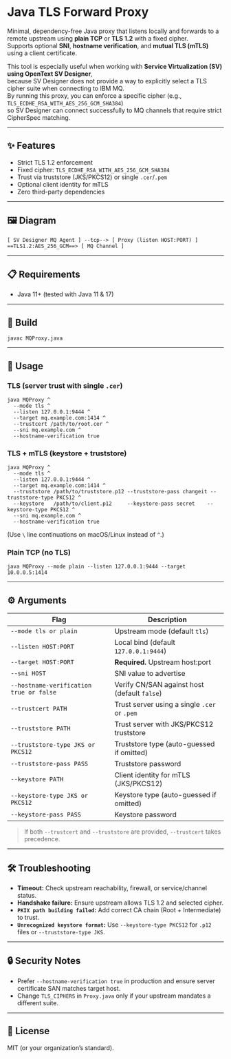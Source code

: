 # Java TLS Forward Proxy

Minimal, dependency-free Java proxy that listens locally and forwards to a remote upstream using **plain TCP** or **TLS 1.2** with a fixed cipher.  
Supports optional **SNI**, **hostname verification**, and **mutual TLS (mTLS)** using a client certificate.

This tool is especially useful when working with **Service Virtualization (SV) using OpenText SV Designer**,  
because SV Designer does not provide a way to explicitly select a TLS cipher suite when connecting to IBM MQ.  
By running this proxy, you can enforce a specific cipher (e.g., `TLS_ECDHE_RSA_WITH_AES_256_GCM_SHA384`)  
so SV Designer can connect successfully to MQ channels that require strict CipherSpec matching.

---

## ✨ Features

- Strict TLS 1.2 enforcement
- Fixed cipher: `TLS_ECDHE_RSA_WITH_AES_256_GCM_SHA384`
- Trust via truststore (JKS/PKCS12) or single `.cer`/`.pem`
- Optional client identity for mTLS
- Zero third-party dependencies

---

## 🖼 Diagram

    [ SV Designer MQ Agent ] --tcp--> [ Proxy (listen HOST:PORT) ] ==TLS1.2:AES_256_GCM==> [ MQ Channel ]

---

## 📋 Requirements

- Java 11+ (tested with Java 11 & 17)

---

## 🔨 Build

    javac MQProxy.java

---

## 🚀 Usage

### TLS (server trust with single `.cer`)

    java MQProxy ^
      --mode tls ^
      --listen 127.0.0.1:9444 ^
      --target mq.example.com:1414 ^
      --trustcert /path/to/root.cer ^
      --sni mq.example.com ^
      --hostname-verification true

### TLS + mTLS (keystore + truststore)

    java MQProxy ^
      --mode tls ^
      --listen 127.0.0.1:9444 ^
      --target mq.example.com:1414 ^
      --truststore /path/to/truststore.p12 --truststore-pass changeit --truststore-type PKCS12 ^
      --keystore   /path/to/client.p12     --keystore-pass secret    --keystore-type PKCS12 ^
      --sni mq.example.com ^
      --hostname-verification true

(Use `\` line continuations on macOS/Linux instead of `^`.)

### Plain TCP (no TLS)

    java MQProxy --mode plain --listen 127.0.0.1:9444 --target 10.0.0.5:1414

---

## ⚙️ Arguments

| Flag | Description |
|------|-------------|
| `--mode tls or plain` | Upstream mode (default `tls`) |
| `--listen HOST:PORT` | Local bind (default `127.0.0.1:9444`) |
| `--target HOST:PORT` | **Required.** Upstream host:port |
| `--sni HOST` | SNI value to advertise |
| `--hostname-verification true or false` | Verify CN/SAN against host (default `false`) |
| `--trustcert PATH` | Trust server using a single `.cer` or `.pem` |
| `--truststore PATH` | Trust server with JKS/PKCS12 truststore |
| `--truststore-type JKS or PKCS12` | Truststore type (auto-guessed if omitted) |
| `--truststore-pass PASS` | Truststore password |
| `--keystore PATH` | Client identity for mTLS (JKS/PKCS12) |
| `--keystore-type JKS or PKCS12` | Keystore type (auto-guessed if omitted) |
| `--keystore-pass PASS` | Keystore password |

> If both `--trustcert` and `--truststore` are provided, `--trustcert` takes precedence.

---

## 🛠 Troubleshooting

- **Timeout:** Check upstream reachability, firewall, or service/channel status.
- **Handshake failure:** Ensure upstream allows TLS 1.2 and selected cipher.
- **`PKIX path building failed`:** Add correct CA chain (Root + Intermediate) to trust.
- **`Unrecognized keystore format`:** Use `--keystore-type PKCS12` for `.p12` files or `--truststore-type JKS`.

---

## 🔒 Security Notes

- Prefer `--hostname-verification true` in production and ensure server certificate SAN matches target host.
- Change `TLS_CIPHERS` in `Proxy.java` only if your upstream mandates a different suite.

---

## 📄 License

MIT (or your organization’s standard).

